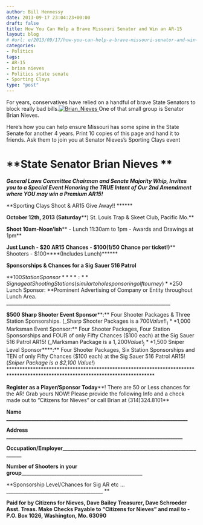 ```yaml
---
author: Bill Hennessy
date: 2013-09-17 23:04:23+00:00
draft: false
title: How You Can Help a Brave Missouri Senator and Win an AR-15
layout: blog
# #url: e/2013/09/17/how-you-can-help-a-brave-missouri-senator-and-win-an-ar-15/
categories:
- Politics
tags:
- AR-15
- brian nieves
- Politics state senate
- Sporting Clays
type: "post"
---
```


For years, conservatives have relied on a handful of brave State Senators to block really bad bills.[![Brian_Nieves](https://hennessysview.com/wp-content/uploads/2013/09/Brian_Nieves_thumb.jpg)
](https://hennessysview.com/wp-content/uploads/2013/09/Brian_Nieves.jpg) One of that small group is Senator Brian Nieves.

Here’s how you can help ensure Missouri has some spine in the State Senate for another 4 years. Print 10 copies of this page and hand it to friends. Ask them to join you at Senator Nieves’s Sporting Clays event


# **State Senator Brian Nieves **


_**General Laws Committee Chairman and Senate Majority Whip, Invites you to a Special Event Honoring the TRUE Intent of Our 2nd Amendment where **YOU may win a Premium AR15**!**_

**Sporting Clays Shoot & AR15 Give Away!! ******

**October 12th, 2013 (Saturday****) St. Louis Trap & Skeet Club, Pacific Mo.**

**Shoot 10am-Noon’ish**** - Lunch 11:30am to 1pm - Awards and Drawings at 1pm**

**Just Lunch ****- $20 AR15 Chances - $100****(1/50 Chance per ticket!)**** Shooters - $100****(Includes Lunch)******

**Sponsorships & Chances for a Sig Sauer 516 Patrol**

**$100 Station Sponsor****: **Signage at Shooting Stations (similar to hole sponsor in golf tourney) **$250 Lunch Sponsor: **Prominent Advertising of Company or Entity throughout Lunch Area. ____________________________________________________________________

**$500 Sharp Shooter Event Sponsor****:** Four Shooter Packages & Three Station Sponsorships. (_Sharp Shooter Packages is a $700 Value!!_) **$1,000 Marksman Event Sponsor:** Four Shooter Packages, Four Station Sponsorships and FOUR of only Fifty Chances ($100 each) at the Sig Sauer 516 Patrol AR15! (_Marksman Package is a $1,200 Value!_) **$1,500 Sniper Level Sponsor****:** Four Shooter Packages, Six Station Sponsorships and TEN of only Fifty Chances ($100 each) at the Sig Sauer 516 Patrol AR15! (_Sniper Package is a $2,100 Value!_) *******************************************************************************************************************************

**Register as a Player/Sponsor Today****! There are 50 or Less chances for the AR! Grab yours NOW! Please provide the following Info and a check made out to “Citizens for Nieves” or call Brian at (314)324.8101**

**Name ________________________________________________________________________**

**Address ______________________________________________________________________**

**Occupation/Employer___________________________________________________________**

**Number of Shooters in your group________________________________________________**

**Sponsorship Level/Chances for Sig AR etc …________________________________________ **

**Paid for by Citizens for Nieves, Dave Bailey Treasurer, Dave Schroeder Asst. Treas. Make Checks Payable to “Citizens for Nieves” and mail to - P.O. Box 1026, Washington, Mo. 63090**
